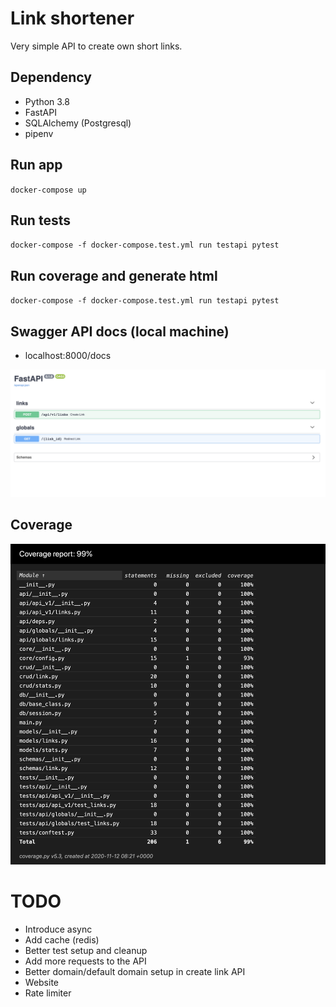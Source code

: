 # Link shortener
Very simple API to create own short links.

## Dependency

* Python 3.8
* FastAPI
* SQLAlchemy (Postgresql)
* pipenv

## Run app

`docker-compose up`

## Run tests

`docker-compose -f docker-compose.test.yml run testapi pytest`

## Run coverage and generate html

`docker-compose -f docker-compose.test.yml run testapi pytest`

## Swagger API docs (local machine)

* localhost:8000/docs

![docs screen](./docs/docs_screen.png)


## Coverage
![coverage](./docs/coverage.png)


# TODO
* Introduce async
* Add cache (redis)
* Better test setup and cleanup
* Add more requests to the API
* Better domain/default domain setup in create link API
* Website
* Rate limiter